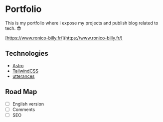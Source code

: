 # Portfolio

This is my portfolio where i expose my projects and publish blog related to tech. 😎

[https://www.ronico-billy.fr/](https://www.ronico-billy.fr/)

## Technologies
- [Astro](https://docs.astro.build/)
- [TailwindCSS](https://tailwindcss.com/docs)
- [utterances](https://utteranc.es/)

## Road Map
- [ ] English version
- [ ] Comments
- [ ] SEO
